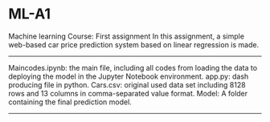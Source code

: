 # ML-A1
Machine learning Course: First assignment
In this assignment, a simple web-based car price prediction system based on linear regression is made.
**************************************************************************************************************************************
Maincodes.ipynb: the main file, including all codes from loading the data to deploying the model in the Jupyter Notebook environment.
app.py: dash producing file in python.
Cars.csv: original used data set including 8128 rows and 13 columns in comma-separated value format.
Model: A folder containing the final prediction model.
**************************************************************************************************************************************
